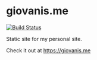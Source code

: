 # giovanis.me

[![Build Status](https://travis-ci.com/giovanism/e.svg?branch=master)](https://travis-ci.com/giovanism/e)

Static site for my personal site.

Check it out at https://giovanis.me
